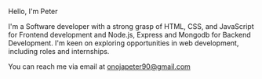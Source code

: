 Hello, I'm Peter

I'm a Software developer with a strong grasp of HTML, CSS, and JavaScript for Frontend development and Node.js, Express and Mongodb for Backend Development.
I'm keen on exploring opportunities in  web development, including roles and internships.

You can reach me via email at onojapeter90@gmail.com
